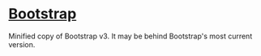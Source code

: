 # [Bootstrap](http://getbootstrap.com)

Minified copy of Bootstrap v3. It may be behind Bootstrap's most current version. 